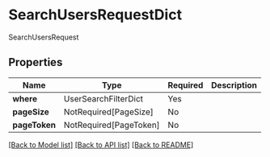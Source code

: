 # SearchUsersRequestDict

SearchUsersRequest

## Properties
| Name | Type | Required | Description |
| ------------ | ------------- | ------------- | ------------- |
**where** | UserSearchFilterDict | Yes |  |
**pageSize** | NotRequired[PageSize] | No |  |
**pageToken** | NotRequired[PageToken] | No |  |


[[Back to Model list]](../../../README.md#models-v2-link) [[Back to API list]](../../../README.md#apis-v2-link) [[Back to README]](../../../README.md)
